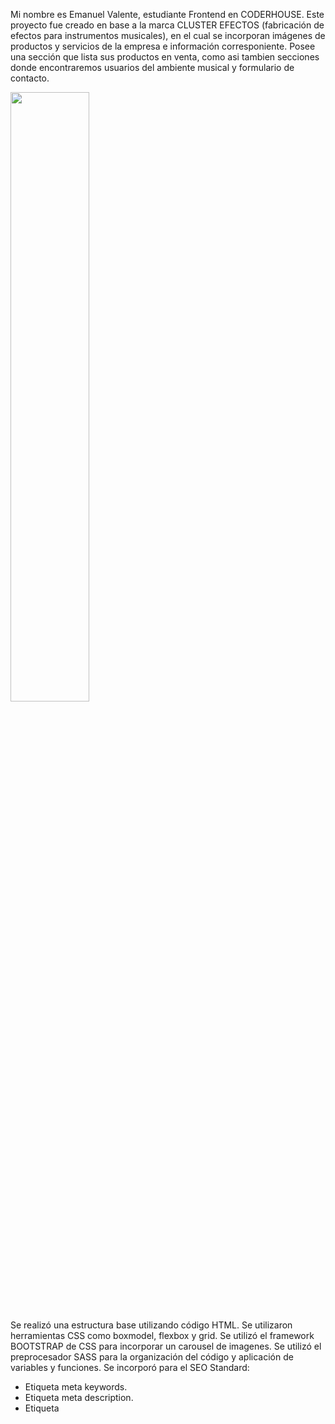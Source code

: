 Mi nombre es Emanuel Valente, estudiante Frontend en CODERHOUSE. 
Este proyecto fue creado en base a la marca CLUSTER EFECTOS (fabricación de efectos para instrumentos musicales), en el cual se incorporan imágenes de productos y servicios de la empresa e información corresponiente. Posee una sección que lista sus productos en venta, como asi tambien secciones donde encontraremos usuarios del ambiente musical y formulario de contacto.

<img width='50%' src='https://www.mediafire.com/view/n27ax9e77qo5knn' >

Se realizó una estructura base utilizando código HTML.
Se utilizaron herramientas CSS como boxmodel, flexbox y grid.
Se utilizó el framework BOOTSTRAP de CSS para incorporar un carousel de imagenes.
Se utilizó el preprocesador SASS para la organización del código y aplicación de variables y funciones.
Se incorporó para el SEO Standard:

- Etiqueta meta keywords.
- Etiqueta meta description.
- Etiqueta <title> con título descriptivo en cada página.
- Gerarquía de encabezados.
- Etiquetas <img> con textos alternativos.
- Gerarquía de archivos.

Dentro de los archivos se adjunta WIREFRAME del diseño de sitio original que obviamente se prediseñó sin tener en conocimiento todo lo aprendido
en el curso, por lo cual se produjeron algunos cambios en el proceso.

También se adjunta el presupuesto "conceptual".
  

